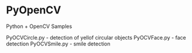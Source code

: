 PyOpenCV
========

Python + OpenCV Samples

PyOCVCircle.py - detection of yellof circular objects
PyOCVFace.py - face detection
PyOCVSmile.py - smile detection
